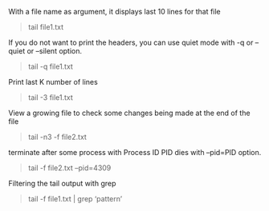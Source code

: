 With a file name as argument, it displays last 10 lines for that file

> tail file1.txt

If you do not want to print the headers, you can use quiet mode with -q or –quiet or –silent option.

> tail -q file1.txt

Print last K number of lines

> tail -3 file1.txt

View a growing file to check some changes being made at the end of the file

> tail -n3 -f file2.txt

terminate after some process with Process ID PID dies with –pid=PID option.

> tail -f file2.txt –pid=4309

Filtering the tail output with grep

> tail -f file1.txt | grep ‘pattern’